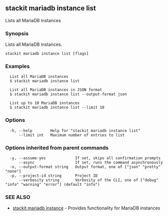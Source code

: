 ## stackit mariadb instance list

Lists all MariaDB instances

### Synopsis

Lists all MariaDB instances.

```
stackit mariadb instance list [flags]
```

### Examples

```
  List all MariaDB instances
  $ stackit mariadb instance list

  List all MariaDB instances in JSON format
  $ stackit mariadb instance list --output-format json

  List up to 10 MariaDB instances
  $ stackit mariadb instance list --limit 10
```

### Options

```
  -h, --help        Help for "stackit mariadb instance list"
      --limit int   Maximum number of entries to list
```

### Options inherited from parent commands

```
  -y, --assume-yes             If set, skips all confirmation prompts
      --async                  If set, runs the command asynchronously
  -o, --output-format string   Output format, one of ["json" "pretty" "none"]
  -p, --project-id string      Project ID
      --verbosity string       Verbosity of the CLI, one of ["debug" "info" "warning" "error"] (default "info")
```

### SEE ALSO

* [stackit mariadb instance](./stackit_mariadb_instance.md)	 - Provides functionality for MariaDB instances


